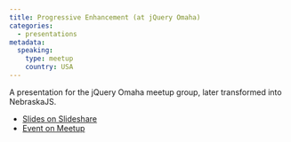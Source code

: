 ```yaml
---
title: Progressive Enhancement (at jQuery Omaha)
categories:
  - presentations
metadata:
  speaking:
    type: meetup
    country: USA
---
```


A presentation for the jQuery Omaha meetup group, later transformed into NebraskaJS.

* [Slides on Slideshare](https://www.slideshare.net/zachleat/progressive-enhancement-8766538)
* [Event on Meetup](https://www.meetup.com/nebraskajs/events/25042581/)

